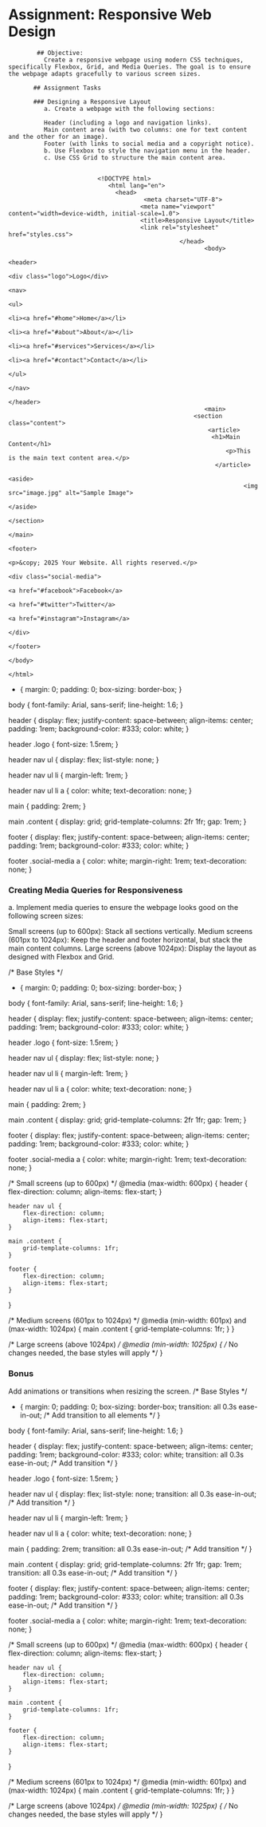 # Assignment: Responsive Web Design

            ## Objective:
              Create a responsive webpage using modern CSS techniques, specifically Flexbox, Grid, and Media Queries. The goal is to ensure the webpage adapts gracefully to various screen sizes.

           ## Assignment Tasks

           ### Designing a Responsive Layout
              a. Create a webpage with the following sections:

              Header (including a logo and navigation links).
              Main content area (with two columns: one for text content and the other for an image).
              Footer (with links to social media and a copyright notice).
              b. Use Flexbox to style the navigation menu in the header.
              c. Use CSS Grid to structure the main content area.


                             <!DOCTYPE html>
                                <html lang="en">
                                  <head>
                                          <meta charset="UTF-8">
                                         <meta name="viewport" content="width=device-width, initial-scale=1.0">
                                         <title>Responsive Layout</title>
                                         <link rel="stylesheet" href="styles.css">
                                                    </head>
                                                           <body>
                                                                    <header>
                                                                        <div class="logo">Logo</div>
                                                                             <nav>
                                                                                    <ul>
                                                                                      <li><a href="#home">Home</a></li>
                                                                                      <li><a href="#about">About</a></li>
                                                                                      <li><a href="#services">Services</a></li>
                                                                                      <li><a href="#contact">Contact</a></li>
                                                                                         </ul>
                                                                                          </nav>
                                                                                </header>
                                                           <main>
                                                        <section class="content">
                                                            <article>
                                                             <h1>Main Content</h1>
                                                                 <p>This is the main text content area.</p>
                                                              </article>
                                                                    <aside>
                                                                      <img src="image.jpg" alt="Sample Image">
                                                                            </aside>
                                                                         </section>
                                                                         </main>
                                                                   <footer>
                                                                         <p>&copy; 2025 Your Website. All rights reserved.</p>
                                                                         <div class="social-media">
                                                                            <a href="#facebook">Facebook</a>
                                                                            <a href="#twitter">Twitter</a>
                                                                            <a href="#instagram">Instagram</a>
                                                                           </div>
                                                                               </footer>
                                                                                    </body>
                                                                                     </html>





* {
    margin: 0;
    padding: 0;
    box-sizing: border-box;
}

body {
    font-family: Arial, sans-serif;
    line-height: 1.6;
}

header {
    display: flex;
    justify-content: space-between;
    align-items: center;
    padding: 1rem;
    background-color: #333;
    color: white;
}

header .logo {
    font-size: 1.5rem;
}

header nav ul {
    display: flex;
    list-style: none;
}

header nav ul li {
    margin-left: 1rem;
}

header nav ul li a {
    color: white;
    text-decoration: none;
}

main {
    padding: 2rem;
}

main .content {
    display: grid;
    grid-template-columns: 2fr 1fr;
    gap: 1rem;
}

footer {
    display: flex;
    justify-content: space-between;
    align-items: center;
    padding: 1rem;
    background-color: #333;
    color: white;
}

footer .social-media a {
    color: white;
    margin-right: 1rem;
    text-decoration: none;
}



### Creating Media Queries for Responsiveness
a. Implement media queries to ensure the webpage looks good on the following screen sizes:

Small screens (up to 600px): Stack all sections vertically.
Medium screens (601px to 1024px): Keep the header and footer horizontal, but stack the main content columns.
Large screens (above 1024px): Display the layout as designed with Flexbox and Grid.



/* Base Styles */

* {
    margin: 0;
    padding: 0;
    box-sizing: border-box;
}

body {
    font-family: Arial, sans-serif;
    line-height: 1.6;
}

header {
    display: flex;
    justify-content: space-between;
    align-items: center;
    padding: 1rem;
    background-color: #333;
    color: white;
}

header .logo {
    font-size: 1.5rem;
}

header nav ul {
    display: flex;
    list-style: none;
}

header nav ul li {
    margin-left: 1rem;
}

header nav ul li a {
    color: white;
    text-decoration: none;
}

main {
    padding: 2rem;
}

main .content {
    display: grid;
    grid-template-columns: 2fr 1fr;
    gap: 1rem;
}

footer {
    display: flex;
    justify-content: space-between;
    align-items: center;
    padding: 1rem;
    background-color: #333;
    color: white;
}

footer .social-media a {
    color: white;
    margin-right: 1rem;
    text-decoration: none;
}

/* Small screens (up to 600px) */
@media (max-width: 600px) {
    header {
        flex-direction: column;
        align-items: flex-start;
    }

    header nav ul {
        flex-direction: column;
        align-items: flex-start;
    }

    main .content {
        grid-template-columns: 1fr;
    }

    footer {
        flex-direction: column;
        align-items: flex-start;
    }
}

/* Medium screens (601px to 1024px) */
@media (min-width: 601px) and (max-width: 1024px) {
    main .content {
        grid-template-columns: 1fr;
    }
}

/* Large screens (above 1024px) */
@media (min-width: 1025px) {
    /* No changes needed, the base styles will apply */
}


### Bonus

Add animations or transitions when resizing the screen.
/* Base Styles */

* {
    margin: 0;
    padding: 0;
    box-sizing: border-box;
    transition: all 0.3s ease-in-out; /* Add transition to all elements */
}

body {
    font-family: Arial, sans-serif;
    line-height: 1.6;
}

header {
    display: flex;
    justify-content: space-between;
    align-items: center;
    padding: 1rem;
    background-color: #333;
    color: white;
    transition: all 0.3s ease-in-out; /* Add transition */
}

header .logo {
    font-size: 1.5rem;
}

header nav ul {
    display: flex;
    list-style: none;
    transition: all 0.3s ease-in-out; /* Add transition */
}

header nav ul li {
    margin-left: 1rem;
}

header nav ul li a {
    color: white;
    text-decoration: none;
}

main {
    padding: 2rem;
    transition: all 0.3s ease-in-out; /* Add transition */
}

main .content {
    display: grid;
    grid-template-columns: 2fr 1fr;
    gap: 1rem;
    transition: all 0.3s ease-in-out; /* Add transition */
}

footer {
    display: flex;
    justify-content: space-between;
    align-items: center;
    padding: 1rem;
    background-color: #333;
    color: white;
    transition: all 0.3s ease-in-out; /* Add transition */
}

footer .social-media a {
    color: white;
    margin-right: 1rem;
    text-decoration: none;
}

/* Small screens (up to 600px) */
@media (max-width: 600px) {
    header {
        flex-direction: column;
        align-items: flex-start;
    }

    header nav ul {
        flex-direction: column;
        align-items: flex-start;
    }

    main .content {
        grid-template-columns: 1fr;
    }

    footer {
        flex-direction: column;
        align-items: flex-start;
    }
}

/* Medium screens (601px to 1024px) */
@media (min-width: 601px) and (max-width: 1024px) {
    main .content {
        grid-template-columns: 1fr;
    }
}

/* Large screens (above 1024px) */
@media (min-width: 1025px) {
    /* No changes needed, the base styles will apply */
}


